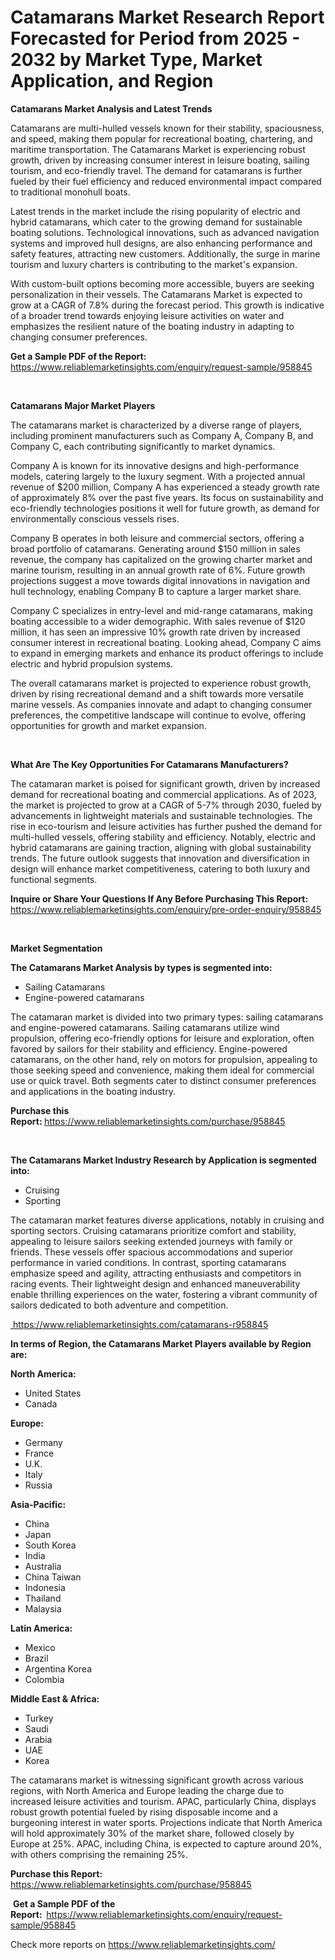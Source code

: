<p><h1>Catamarans Market Research Report Forecasted for Period from 2025 -  2032 by Market Type, Market Application, and Region</h1></p><p><strong>Catamarans Market Analysis and Latest Trends</strong></p>
<p><p>Catamarans are multi-hulled vessels known for their stability, spaciousness, and speed, making them popular for recreational boating, chartering, and maritime transportation. The Catamarans Market is experiencing robust growth, driven by increasing consumer interest in leisure boating, sailing tourism, and eco-friendly travel. The demand for catamarans is further fueled by their fuel efficiency and reduced environmental impact compared to traditional monohull boats.</p><p>Latest trends in the market include the rising popularity of electric and hybrid catamarans, which cater to the growing demand for sustainable boating solutions. Technological innovations, such as advanced navigation systems and improved hull designs, are also enhancing performance and safety features, attracting new customers. Additionally, the surge in marine tourism and luxury charters is contributing to the market's expansion.</p><p>With custom-built options becoming more accessible, buyers are seeking personalization in their vessels. The Catamarans Market is expected to grow at a CAGR of 7.8% during the forecast period. This growth is indicative of a broader trend towards enjoying leisure activities on water and emphasizes the resilient nature of the boating industry in adapting to changing consumer preferences.</p></p>
<p><strong>Get a Sample PDF of the Report:&nbsp;</strong> <a href="https://www.reliablemarketinsights.com/enquiry/request-sample/958845?utm_campaign=1938&utm_medium=2&utm_source=Github&utm_content=ia&utm_term=21032025&utm_id=catamarans">https://www.reliablemarketinsights.com/enquiry/request-sample/958845</a></p>
<p>&nbsp;</p>
<p><strong>Catamarans Major Market Players</strong></p>
<p><p>The catamarans market is characterized by a diverse range of players, including prominent manufacturers such as Company A, Company B, and Company C, each contributing significantly to market dynamics.</p><p>Company A is known for its innovative designs and high-performance models, catering largely to the luxury segment. With a projected annual revenue of $200 million, Company A has experienced a steady growth rate of approximately 8% over the past five years. Its focus on sustainability and eco-friendly technologies positions it well for future growth, as demand for environmentally conscious vessels rises.</p><p>Company B operates in both leisure and commercial sectors, offering a broad portfolio of catamarans. Generating around $150 million in sales revenue, the company has capitalized on the growing charter market and marine tourism, resulting in an annual growth rate of 6%. Future growth projections suggest a move towards digital innovations in navigation and hull technology, enabling Company B to capture a larger market share.</p><p>Company C specializes in entry-level and mid-range catamarans, making boating accessible to a wider demographic. With sales revenue of $120 million, it has seen an impressive 10% growth rate driven by increased consumer interest in recreational boating. Looking ahead, Company C aims to expand in emerging markets and enhance its product offerings to include electric and hybrid propulsion systems.</p><p>The overall catamarans market is projected to experience robust growth, driven by rising recreational demand and a shift towards more versatile marine vessels. As companies innovate and adapt to changing consumer preferences, the competitive landscape will continue to evolve, offering opportunities for growth and market expansion.</p></p>
<p>&nbsp;</p>
<p><strong>What Are The Key Opportunities For Catamarans Manufacturers?</strong></p>
<p><p>The catamaran market is poised for significant growth, driven by increased demand for recreational boating and commercial applications. As of 2023, the market is projected to grow at a CAGR of 5-7% through 2030, fueled by advancements in lightweight materials and sustainable technologies. The rise in eco-tourism and leisure activities has further pushed the demand for multi-hulled vessels, offering stability and efficiency. Notably, electric and hybrid catamarans are gaining traction, aligning with global sustainability trends. The future outlook suggests that innovation and diversification in design will enhance market competitiveness, catering to both luxury and functional segments.</p></p>
<p><strong>Inquire or Share Your Questions If Any Before Purchasing This Report:</strong> <a href="https://www.reliablemarketinsights.com/enquiry/pre-order-enquiry/958845?utm_campaign=1938&utm_medium=2&utm_source=Github&utm_content=ia&utm_term=21032025&utm_id=catamarans">https://www.reliablemarketinsights.com/enquiry/pre-order-enquiry/958845</a></p>
<p>&nbsp;</p>
<p><strong>Market Segmentation</strong></p>
<p><strong>The Catamarans Market Analysis by types is segmented into:</strong></p>
<p><ul><li>Sailing Catamarans</li><li>Engine-powered catamarans</li></ul></p>
<p><p>The catamaran market is divided into two primary types: sailing catamarans and engine-powered catamarans. Sailing catamarans utilize wind propulsion, offering eco-friendly options for leisure and exploration, often favored by sailors for their stability and efficiency. Engine-powered catamarans, on the other hand, rely on motors for propulsion, appealing to those seeking speed and convenience, making them ideal for commercial use or quick travel. Both segments cater to distinct consumer preferences and applications in the boating industry.</p></p>
<p><strong>Purchase this Report:&nbsp;</strong><a href="https://www.reliablemarketinsights.com/purchase/958845?utm_campaign=1938&utm_medium=2&utm_source=Github&utm_content=ia&utm_term=21032025&utm_id=catamarans">https://www.reliablemarketinsights.com/purchase/958845</a></p>
<p>&nbsp;</p>
<p><strong>The Catamarans Market Industry Research by Application is segmented into:</strong></p>
<p><ul><li>Cruising</li><li>Sporting</li></ul></p>
<p><p>The catamaran market features diverse applications, notably in cruising and sporting sectors. Cruising catamarans prioritize comfort and stability, appealing to leisure sailors seeking extended journeys with family or friends. These vessels offer spacious accommodations and superior performance in varied conditions. In contrast, sporting catamarans emphasize speed and agility, attracting enthusiasts and competitors in racing events. Their lightweight design and enhanced maneuverability enable thrilling experiences on the water, fostering a vibrant community of sailors dedicated to both adventure and competition.</p></p>
<p><a href="https://www.reliablemarketinsights.com/catamarans-r958845?utm_campaign=1938&utm_medium=2&utm_source=Github&utm_content=ia&utm_term=21032025&utm_id=catamarans">&nbsp;https://www.reliablemarketinsights.com/catamarans-r958845</a></p>
<p><strong>In terms of Region, the Catamarans Market Players available by Region are:</strong></p>
<p>
    <p> <strong> North America: </strong>
        <ul>
            <li>United States</li>
            <li>Canada</li>
        </ul>
        </p> 
    <p> <strong> Europe: </strong>
        <ul>
            <li>Germany</li>
            <li>France</li>
            <li>U.K.</li>
            <li>Italy</li>
            <li>Russia</li>
        </ul>
        </p> 
    <p> <strong> Asia-Pacific: </strong>
        <ul>
            <li>China</li>
            <li>Japan</li>
            <li>South Korea</li>
            <li>India</li>
            <li>Australia</li>
            <li>China Taiwan</li>
            <li>Indonesia</li>
            <li>Thailand</li>
            <li>Malaysia</li>
        </ul>
        </p> 
    <p> <strong> Latin America: </strong>
        <ul>
            <li>Mexico</li>
            <li>Brazil</li>
            <li>Argentina Korea</li>
            <li>Colombia</li>
        </ul>
        </p> 
    <p> <strong> Middle East & Africa: </strong>
        <ul>
            <li>Turkey</li>
            <li>Saudi</li>
            <li>Arabia</li>
            <li>UAE</li>
            <li>Korea</li>
        </ul>
    </p>
    </p>
<p><p>The catamarans market is witnessing significant growth across various regions, with North America and Europe leading the charge due to increased leisure activities and tourism. APAC, particularly China, displays robust growth potential fueled by rising disposable income and a burgeoning interest in water sports. Projections indicate that North America will hold approximately 30% of the market share, followed closely by Europe at 25%. APAC, including China, is expected to capture around 20%, with others comprising the remaining 25%.</p></p>
<p><strong>Purchase this Report: </strong><a href="https://www.reliablemarketinsights.com/purchase/958845?utm_campaign=1938&utm_medium=2&utm_source=Github&utm_content=ia&utm_term=21032025&utm_id=catamarans">https://www.reliablemarketinsights.com/purchase/958845</a></p>
<p>&nbsp;<strong>Get a Sample PDF of the Report:&nbsp;&nbsp;</strong><a href="https://www.reliablemarketinsights.com/enquiry/request-sample/958845?utm_campaign=1938&utm_medium=2&utm_source=Github&utm_content=ia&utm_term=21032025&utm_id=catamarans">https://www.reliablemarketinsights.com/enquiry/request-sample/958845</a></p>
<p><strong></strong></p>
<p>Check more reports on <a href="https://www.reliablemarketinsights.com/?utm_campaign=1938&utm_medium=2&utm_source=Github&utm_content=ia&utm_term=21032025&utm_id=catamarans">https://www.reliablemarketinsights.com/</a></p>